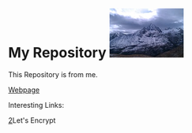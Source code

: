 # My Repository ![mountain][logo]

This Repository is from me.

[Webpage][1]

Interesting Links:

[2]Let's Encrypt

[logo]: res/mountain_logo.jpg
[1]: https://hagi17.github.io/ESP/
[2]: https://letsencrypt.org/getting-started/
